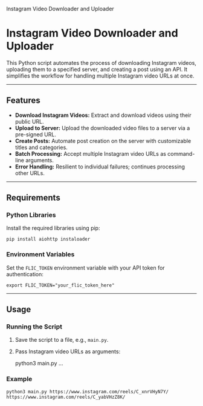   Instagram Video Downloader and Uploader

Instagram Video Downloader and Uploader
=======================================

This Python script automates the process of downloading Instagram videos, uploading them to a specified server, and creating a post using an API. It simplifies the workflow for handling multiple Instagram video URLs at once.

* * *

Features
--------

*   **Download Instagram Videos:** Extract and download videos using their public URL.
*   **Upload to Server:** Upload the downloaded video files to a server via a pre-signed URL.
*   **Create Posts:** Automate post creation on the server with customizable titles and categories.
*   **Batch Processing:** Accept multiple Instagram video URLs as command-line arguments.
*   **Error Handling:** Resilient to individual failures; continues processing other URLs.

* * *

Requirements
------------

### Python Libraries

Install the required libraries using pip:

    pip install aiohttp instaloader

### Environment Variables

Set the `FLIC_TOKEN` environment variable with your API token for authentication:

    export FLIC_TOKEN="your_flic_token_here"

* * *

Usage
-----

### Running the Script

1.  Save the script to a file, e.g., `main.py`.
2.  Pass Instagram video URLs as arguments:

    python3 main.py <url1> <url2> ...

### Example

    python3 main.py https://www.instagram.com/reels/C_xnrVHyN7Y/ https://www.instagram.com/reels/C_yabVHzZ8K/
